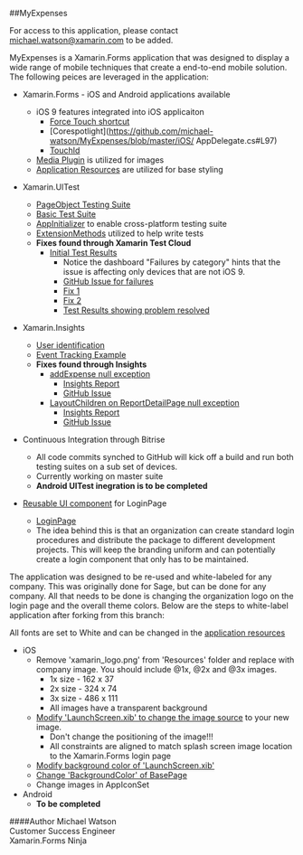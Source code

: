 ##MyExpenses

For access to this application, please contact michael.watson@xamarin.com to be added.

MyExpenses is a Xamarin.Forms application that was designed to display a wide range of mobile techniques that create a end-to-end mobile solution. The following peices are leveraged in the application:

* Xamarin.Forms - iOS and Android applications available
	* iOS 9 features integrated into iOS applicaiton
		* [Force Touch shortcut](https://github.com/michael-watson/MyExpenses/blob/master/iOS/AppDelegate.cs#L54)
		* [Corespotlight](https://github.com/michael-watson/MyExpenses/blob/master/iOS/		AppDelegate.cs#L97)
		* [TouchId](https://github.com/michael-watson/MyExpenses/blob/master/iOS/TouchId_iOS.cs#L20)
	* [Media Plugin](https://github.com/jamesmontemagno/Xamarin.Plugins/tree/master/Media) is utilized for images
	* [Application Resources](https://github.com/michael-watson/MyExpenses/blob/master/MyExpenses/App.xaml) are utilized for base styling
* Xamarin.UITest
	* [PageObject Testing Suite](https://github.com/michael-watson/MyExpenses/tree/master/UITests/PageObject)
    * [Basic Test Suite](https://github.com/michael-watson/MyExpenses/tree/master/UITests/BasicTestSuite)
    * [AppInitializer](https://github.com/michael-watson/MyExpenses/blob/master/UITests/AppInitializer.cs) to enable cross-platform testing suite
    * [ExtensionMethods](https://github.com/michael-watson/MyExpenses/blob/master/UITests/ExtensionMethods.cs) utilized to help write tests
    * **Fixes found through Xamarin Test Cloud**
    	* [Initial Test Results](https://testcloud.xamarin.com/test/myexpenses_a6042d85-cb29-42bf-ba02-6c7a4bb1b3ee/)
    		* Notice the dashboard "Failures by category" hints that the issue is affecting only devices that are not iOS 9.
    		* [GitHub Issue for failures](https://github.com/michael-watson/MyExpenses/issues/3)
    		* [Fix 1](https://github.com/michael-watson/MyExpenses/blob/master/iOS/Searchable_iOS.cs#L22)
    		* [Fix 2](https://github.com/michael-watson/MyExpenses/blob/master/iOS/Searchable_iOS.cs#L46)
    		* [Test Results showing problem resolved](https://testcloud.xamarin.com/test/myexpenses_13957e5d-d0c4-4ffd-b89d-a83a9681eedc/)

* Xamarin.Insights	
	* [User identification](https://github.com/michael-watson/MyExpenses/blob/master/MyExpenses/Pages/LoginPage.cs#L51)
	* [Event Tracking Example](https://github.com/michael-watson/MyExpenses/blob/master/MyExpenses/ViewModels/ExpenseActionViewModel.cs#L127)
	* **Fixes found through Insights**
		*  [addExpense null exception](https://github.com/michael-watson/MyExpenses/blob/master/MyExpenses/Pages/ReportDetailPage.cs#L149)
			* [Insights Report](https://insights.xamarin.com/app/expenses-production/issues/41)
			* [GitHub Issue](https://github.com/michael-watson/MyExpenses/issues/2)
		* [LayoutChildren on ReportDetailPage null exception](https://github.com/michael-watson/MyExpenses/blob/master/MyExpenses/Pages/ReportDetailPage.cs#L222)
			* [Insights Report](https://insights.xamarin.com/app/expenses-production/issues/40)
			* [GitHub Issue](https://github.com/michael-watson/MyExpenses/issues/1)
* Continuous Integration through Bitrise
	* All code commits synched to GitHub will kick off a build and run both testing suites on a sub set of devices.
	* Currently working on master suite
	* **Android UITest inegration is to be completed**
* [Reusable UI component](https://github.com/michael-watson/MyExpenses/tree/master/MyLoginUI) for LoginPage
    * [LoginPage](https://github.com/michael-watson/MyExpenses/blob/master/MyLoginUI/MyLoginUI/ReusableLoginPage.cs)
    * The idea behind this is that an organization can create standard login procedures and distribute the package to different development projects. This will keep the branding uniform and can potentially create a login component that only has to be maintained.

The application was designed to be re-used and white-labeled for any company. This was originally done for Sage, but can be done for any company. All that needs to be done is changing the organization logo on the login page and the overall theme colors. Below are the steps to white-label application after forking from this branch:

All fonts are set to White and can be changed in the [application resources](https://github.com/michael-watson/MyExpenses/blob/master/MyExpenses/App.xaml)

* iOS
    * Remove 'xamarin_logo.png' from 'Resources' folder and replace with company image. You should include @1x, @2x and @3x images.
        * 1x size - 162 x 37
        * 2x size - 324 x 74
        * 3x size - 486 x 111
        * All images have a transparent background
    * [Modify 'LaunchScreen.xib' to change the image source](https://github.com/michael-watson/MyExpenses/blob/master/iOS/Resources/LaunchScreen.xib#L14) to your new image. 
        * Don't change the positioning of the image!!!
        * All constraints are aligned to match splash screen image location to the Xamarin.Forms login page
    * [Modify background color of 'LaunchScreen.xib'](https://github.com/michael-watson/MyExpenses/blob/master/iOS/Resources/LaunchScreen.xib#L18)    
    * [Change 'BackgroundColor' of BasePage](https://github.com/michael-watson/MyExpenses/blob/master/MyExpenses/Pages/BasePage.cs#L13)
    * Change images in AppIconSet
* Android
    * **To be completed**


####Author
Michael Watson  
Customer Success Engineer  
Xamarin.Forms Ninja  